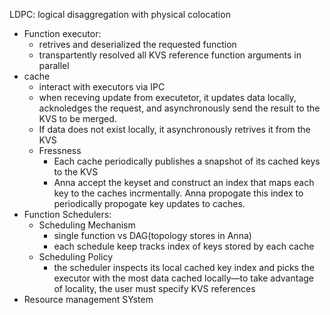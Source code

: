 LDPC: logical disaggregation with physical colocation

- Function executor: 
	- retrives and deserialized the requested function
	- transpartently resolved all KVS reference function arguments in parallel
- cache
	- interact with executors via IPC
	- when receving update from executetor, it updates data locally, acknoledges the request, and asynchronously send the result to the KVS to be merged.
	- If data does not exist locally, it asynchronously retrives it from the KVS
	- Fressness
		- Each cache periodically publishes a snapshot of its cached keys to the KVS
		- Anna accept the keyset and construct an index that maps each key to the caches incrmentally. Anna propogate this index to periodically propogate key updates to caches.
- Function Schedulers:
	- Scheduling Mechanism
		- single function vs DAG(topology stores in Anna)
		- each schedule keep tracks index of keys stored by each cache
	- Scheduling Policy 
		- the scheduler inspects its local cached key
index and picks the executor with the most data cached locally—to
take advantage of locality, the user must specify KVS references
- Resource management SYstem